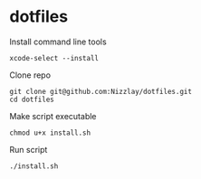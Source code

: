 # dotfiles

Install command line tools

```shell
xcode-select --install
```

Clone repo

```shell
git clone git@github.com:Nizzlay/dotfiles.git
cd dotfiles
```

Make script executable
```shell
chmod u+x install.sh
```

Run script

```shell
./install.sh
```
